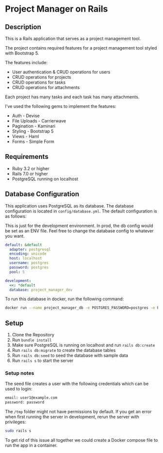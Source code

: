# Project Manager on Rails

## Description

This is a Rails application that serves as a project management tool.

The project contains required features for a project management tool styled with Bootstrap 5.

The features include:
- User authentication & CRUD operations for users
- CRUD operations for projects
- CRUD operations for tasks
- CRUD operations for attachments

Each project has many tasks and each task has many attachments.

I've used the following gems to implement the features:
- Auth - Devise
- File Uploads - Carrierwave
- Pagination - Kaminari
- Styling - Bootstrap 5
- Views - Haml
- Forms - Simple Form

## Requirements
- Ruby 3.2 or higher
- Rails 7.0 or higher
- PostgreSQL running on localhost

## Database Configuration
This application uses PostgreSQL as its database.
The database configuration is located in `config/database.yml`.
The default configuration is as follows:

This is just for the development environment. In prod, the db config would be set as an ENV file.
Feel free to change the database config to whatever you want.

```yml
default: &default
  adapter: postgresql
  encoding: unicode
  host: localhost
  username: postgres
  password: postgres
  pool: 5

development:
  <<: *default
  database: project_manager_dev
 ```

To run this database in docker, run the following command:

```bash
docker run --name project_manager_db -e POSTGRES_PASSWORD=postgres -e POSTGRES_USER=postgres -e -p 5432:5432 -d postgres
```

## Setup
1. Clone the Repository
2. Run `bundle install`
3. Make sure PostgreSQL is running on localhost and run `rails db:create`
4. Run `rails db:migrate` to create the database tables
5. Run `rails db:seed` to seed the database with sample data
6. Run `rails s` to start the server

### Setup notes

The seed file creates a user with the following credentials which can be used to login:

```bash
email: user1@example.com
password: password
```


The `/tmp` folder might not have permissions by default.
If you get an error when first running the server in development, rerun the server with privileges:

```bash
sudo rails s
``` 

To get rid of this issue all together we could create a Docker compose file to run the app in a container. 
